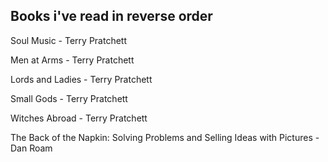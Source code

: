 ## Books i've read in reverse order

Soul Music - Terry Pratchett

Men at Arms - Terry Pratchett

Lords and Ladies - Terry Pratchett

Small Gods - Terry Pratchett

Witches Abroad - Terry Pratchett

The Back of the Napkin: Solving Problems and Selling Ideas with Pictures - Dan Roam
